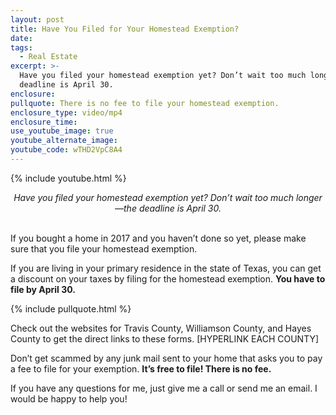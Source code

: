 ```yaml
---
layout: post
title: Have You Filed for Your Homestead Exemption?
date:
tags:
  - Real Estate
excerpt: >-
  Have you filed your homestead exemption yet? Don’t wait too much longer—the
  deadline is April 30.
enclosure:
pullquote: There is no fee to file your homestead exemption.
enclosure_type: video/mp4
enclosure_time:
use_youtube_image: true
youtube_alternate_image:
youtube_code: wTHD2VpC8A4
---
```


{% include youtube.html %}

<center><em>Have you filed your homestead exemption yet? Don&rsquo;t wait too much longer&mdash;the deadline is April 30.</em></center>

<center>&nbsp;</center>

If you bought a home in 2017 and you haven’t done so yet, please make sure that you file your homestead exemption.

If you are living in your primary residence in the state of Texas, you can get a discount on your taxes by filing for the homestead exemption. **You have to file by April 30.**

{% include pullquote.html %}

Check out the websites for Travis County, Williamson County, and Hayes County to get the direct links to these forms. [HYPERLINK EACH COUNTY]

Don’t get scammed by any junk mail sent to your home that asks you to pay a fee to file for your exemption. **It’s free to file! There is no fee.**&nbsp;

If you have any questions for me, just give me a call or send me an email. I would be happy to help you!<br>&nbsp;